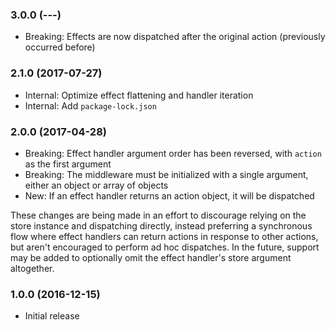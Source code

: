 ### 3.0.0 (---)

- Breaking: Effects are now dispatched after the original action (previously occurred before)

### 2.1.0 (2017-07-27)

- Internal: Optimize effect flattening and handler iteration
- Internal: Add `package-lock.json`

### 2.0.0 (2017-04-28)

- Breaking: Effect handler argument order has been reversed, with `action` as the first argument
- Breaking: The middleware must be initialized with a single argument, either an object or array of objects
- New: If an effect handler returns an action object, it will be dispatched

These changes are being made in an effort to discourage relying on the store instance and dispatching directly, instead preferring a synchronous flow where effect handlers can return actions in response to other actions, but aren't encouraged to perform ad hoc dispatches. In the future, support may be added to optionally omit the effect handler's store argument altogether.

### 1.0.0 (2016-12-15)

- Initial release
